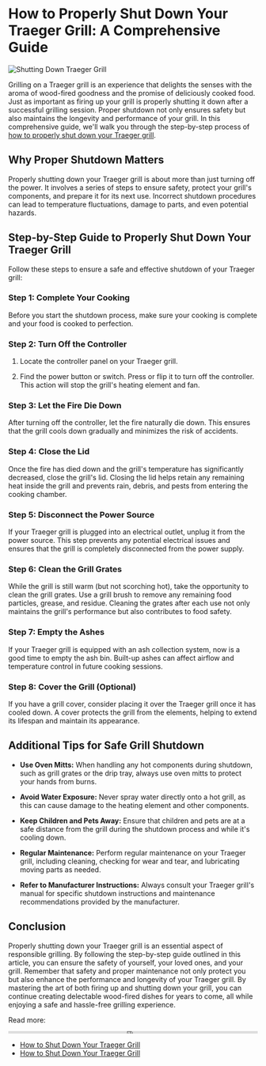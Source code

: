 # How to Properly Shut Down Your Traeger Grill: A Comprehensive Guide

![Shutting Down Traeger Grill](https://example.com/traeger_grill_shutdown_image.jpg)

Grilling on a Traeger grill is an experience that delights the senses with the aroma of wood-fired goodness and the promise of deliciously cooked food. Just as important as firing up your grill is properly shutting it down after a successful grilling session. Proper shutdown not only ensures safety but also maintains the longevity and performance of your grill. In this comprehensive guide, we'll walk you through the step-by-step process of [how to properly shut down your Traeger grill](https://foxheightspubandgrill.com/post/how-to-properly-shut-down-your-traeger-grill).

## **Why Proper Shutdown Matters**

Properly shutting down your Traeger grill is about more than just turning off the power. It involves a series of steps to ensure safety, protect your grill's components, and prepare it for its next use. Incorrect shutdown procedures can lead to temperature fluctuations, damage to parts, and even potential hazards.

## **Step-by-Step Guide to Properly Shut Down Your Traeger Grill**

Follow these steps to ensure a safe and effective shutdown of your Traeger grill:

### **Step 1: Complete Your Cooking**

Before you start the shutdown process, make sure your cooking is complete and your food is cooked to perfection.

### **Step 2: Turn Off the Controller**

1. Locate the controller panel on your Traeger grill.

2. Find the power button or switch. Press or flip it to turn off the controller. This action will stop the grill's heating element and fan.

### **Step 3: Let the Fire Die Down**

After turning off the controller, let the fire naturally die down. This ensures that the grill cools down gradually and minimizes the risk of accidents.

### **Step 4: Close the Lid**

Once the fire has died down and the grill's temperature has significantly decreased, close the grill's lid. Closing the lid helps retain any remaining heat inside the grill and prevents rain, debris, and pests from entering the cooking chamber.

### **Step 5: Disconnect the Power Source**

If your Traeger grill is plugged into an electrical outlet, unplug it from the power source. This step prevents any potential electrical issues and ensures that the grill is completely disconnected from the power supply.

### **Step 6: Clean the Grill Grates**

While the grill is still warm (but not scorching hot), take the opportunity to clean the grill grates. Use a grill brush to remove any remaining food particles, grease, and residue. Cleaning the grates after each use not only maintains the grill's performance but also contributes to food safety.

### **Step 7: Empty the Ashes**

If your Traeger grill is equipped with an ash collection system, now is a good time to empty the ash bin. Built-up ashes can affect airflow and temperature control in future cooking sessions.

### **Step 8: Cover the Grill (Optional)**

If you have a grill cover, consider placing it over the Traeger grill once it has cooled down. A cover protects the grill from the elements, helping to extend its lifespan and maintain its appearance.

## **Additional Tips for Safe Grill Shutdown**

- **Use Oven Mitts:** When handling any hot components during shutdown, such as grill grates or the drip tray, always use oven mitts to protect your hands from burns.

- **Avoid Water Exposure:** Never spray water directly onto a hot grill, as this can cause damage to the heating element and other components.

- **Keep Children and Pets Away:** Ensure that children and pets are at a safe distance from the grill during the shutdown process and while it's cooling down.

- **Regular Maintenance:** Perform regular maintenance on your Traeger grill, including cleaning, checking for wear and tear, and lubricating moving parts as needed.

- **Refer to Manufacturer Instructions:** Always consult your Traeger grill's manual for specific shutdown instructions and maintenance recommendations provided by the manufacturer.

## **Conclusion**

Properly shutting down your Traeger grill is an essential aspect of responsible grilling. By following the step-by-step guide outlined in this article, you can ensure the safety of yourself, your loved ones, and your grill. Remember that safety and proper maintenance not only protect you but also enhance the performance and longevity of your Traeger grill. By mastering the art of both firing up and shutting down your grill, you can continue creating delectable wood-fired dishes for years to come, all while enjoying a safe and hassle-free grilling experience.

Read more:

<iframe src="https://foxheightspubandgrill.com/post/how-to-properly-shut-down-your-traeger-grill" width="100%" height="5px" frameborder="0" allowfullscreen></iframe>

- [How to Shut Down Your Traeger Grill](https://sites.google.com/view/fox-heights-pub-and-grill/How-to-Properly-Shut-Down-Your-Traeger-Grill)
- [How to Shut Down Your Traeger Grill](https://rebeccafoodgrills.hashnode.dev/how-to-properly-shut-down-your-traeger-grill)
